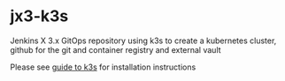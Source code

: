 # jx3-k3s

Jenkins X 3.x GitOps repository using k3s to create a kubernetes cluster, github for the git and container registry and external vault


Please see [guide to k3s](https://jenkins-x.io/v3/admin/platforms/k3s/) for installation instructions
